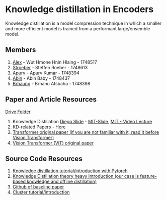 # Knowledge distillation in Encoders

Knowledge distillation is a model compression technique in which a smaller and more efficient model is trained from a performant large/ensemble model.

## Members
1. [Alex](https://github.com/alexsnow348) - Wut Hmone Hnin Hlaing - 1748517
2. [Stroeber](https://github.com/Stroeber) - Steffen Roeber - 1748613
3. [Apurv](https://github.com/Apurv505) - Apurv Kumar  - 1748394
4. [Abin](https://github.com/abinbaby98) - Abin Baby - 1748437
5. [Brhaung](https://github.com/brhanug) - Brhanu Atsbaha - 1748398

## Paper and Article Resources
[Drive Folder](https://drive.google.com/drive/folders/1HIyQyMKAGG8HS33Sl6IZQJ8RiNRtOjle) 

1. Knowledge Distillation [Diego Slide](https://drive.google.com/file/d/1PK5TtwFsar-xdlI6fLivf3m_8PFRfuBQ/view?usp=sharing) - [MIT-Slide](https://drive.google.com/file/d/1knY6V0mWCgTZSSI-AdzboU80vejEGJru/view?usp=drive_link), [MIT - Video Lecture](https://youtu.be/EkjVHToId7U)
2. KD-related Papers - [Here](https://drive.google.com/drive/folders/1bso4pnfPDpKvuoTfXzIfzJ5eJgeiyTc5?usp=sharing)
3. [Transformer original paper (if you are not familiar with it, read it before Vision Transformer)](https://arxiv.org/abs/1706.03762)
6. [Vision Transformer (ViT) original paper](https://arxiv.org/pdf/2010.11929.pdf)
   
## Source Code Resources
1. [Knowledge distillation tutorial/introduction with Pytorch](https://pytorch.org/tutorials/beginner/knowledge_distillation_tutorial.html)
2. [Knowledge Distillation theory heavy introduction (our case is feature-based knowledge and offline distillation)](https://neptune.ai/blog/knowledge-distillation)
3. [Github of baseline paper](https://github.com/DefangChen/SimKD/tree/main)
4. [Cluster tutorial/introduction](https://www.uni-hildesheim.de/gitlab/ismll/cluster-tutorial)

 



 
